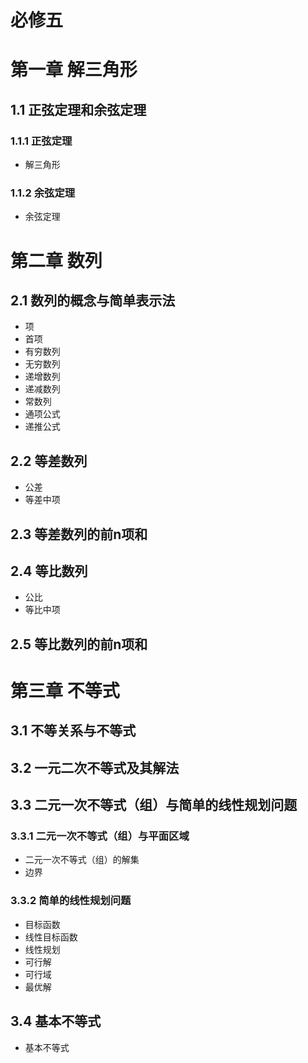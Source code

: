 # 必修五

# **第一章 解三角形**

## 1.1 正弦定理和余弦定理

### 1.1.1 正弦定理

- 解三角形

### 1.1.2 余弦定理

- 余弦定理

# **第二章 数列**

## 2.1 数列的概念与简单表示法

- 项
- 首项
- 有穷数列
- 无穷数列
- 递增数列
- 递减数列
- 常数列
- 通项公式
- 递推公式

## 2.2 等差数列

- 公差
- 等差中项

## 2.3 等差数列的前n项和

## 2.4 等比数列

- 公比
- 等比中项

## 2.5 等比数列的前n项和

# **第三章 不等式**

## 3.1 不等关系与不等式

## 3.2 一元二次不等式及其解法

## 3.3 二元一次不等式（组）与简单的线性规划问题

### 3.3.1 二元一次不等式（组）与平面区域

- 二元一次不等式（组）的解集
- 边界

### 3.3.2 简单的线性规划问题

- 目标函数
- 线性目标函数
- 线性规划
- 可行解
- 可行域
- 最优解

## 3.4 基本不等式

- 基本不等式